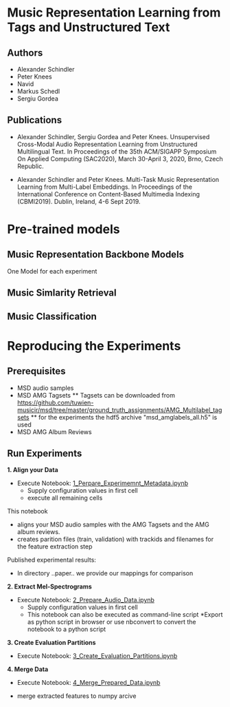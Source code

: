 # Music Representation Learning from Tags and Unstructured Text

## Authors

* Alexander Schindler
* Peter Knees
* Navid
* Markus Schedl
* Sergiu Gordea

## Publications

* Alexander Schindler, Sergiu Gordea and Peter Knees. Unsupervised Cross-Modal Audio Representation Learning from Unstructured Multilingual Text. In Proceedings of the 35th ACM/SIGAPP Symposium On Applied Computing (SAC2020), March 30-April 3, 2020, Brno, Czech Republic.

* Alexander Schindler and Peter Knees. Multi-Task Music Representation Learning from Multi-Label Embeddings. In Proceedings of the International Conference on Content-Based Multimedia Indexing (CBMI2019). Dublin, Ireland, 4-6 Sept 2019.


# Pre-trained models

## Music Representation Backbone Models

One Model for each experiment

## Music Simlarity Retrieval

## Music Classification




# Reproducing the Experiments

## Prerequisites

* MSD audio samples
* MSD AMG Tagsets
** Tagsets can be downloaded from https://github.com/tuwien-musicir/msd/tree/master/ground_truth_assignments/AMG_Multilabel_tagsets
** for the experiments the hdf5 archive "msd_amglabels_all.h5" is used
* MSD AMG Album Reviews

## Run Experiments

**1. Align your Data**

* Execute Notebook: [1_Perpare_Experimemnt_Metadata.ipynb](1_Perpare_Experimemnt_Metadata.ipynb)
    * Supply configuration values in first cell
    * execute all remaining cells

This notebook 
* aligns your MSD audio samples with the AMG Tagsets and the AMG album reviews.
* creates parition files (train, validation) with trackids and filenames for the feature extraction step

Published experimental results:
* In directory ..paper.. we provide our mappings for comparison

**2. Extract Mel-Spectrograms**

* Execute Notebook: [2_Prepare_Audio_Data.ipynb](2_Prepare_Audio_Data.ipynb)
    * Supply configuration values in first cell
    * This notebook can also be executed as command-line script
        *Export as python script in browser or use nbconvert to convert the notebook to a python script

**3. Create Evaluation Partitions**

* Execute Notebook: [3_Create_Evaluation_Partitions.ipynb](3_Create_Evaluation_Partitions.ipynb)

**4. Merge Data**

* Execute Notebook: [4_Merge_Prepared_Data.ipynb](4_Merge_Prepared_Data.ipynb)

* merge extracted features to numpy arcive


